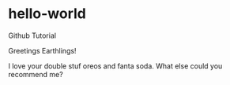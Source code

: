# hello-world
Github Tutorial

Greetings Earthlings!

I love your double stuf oreos and fanta soda. What else could you recommend me?
